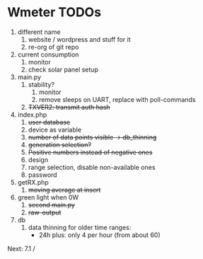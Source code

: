 # Wmeter TODOs

1. different name
   1. website / wordpress and stuff for it
   2. re-org of git repo
2. current consumption
   1. monitor
   2. check solar panel setup
3. main.py
   1. stability?
      1. monitor
      2. remove sleeps on UART, replace with poll-commands
   2. ~~TXVER2: transmit auth hash~~
4. index.php
   1. ~~user database~~
   2. device as variable
   3. ~~number of data points visible -> db_thinning~~
   4. ~~generation selection?~~
   5. ~~Positive numbers instead of negative ones~~
   6. design
   7. range selection, disable non-available ones
   8. password   
5. getRX.php
   1. ~~moving average at insert~~
6. green light when 0W
   1. ~~second main.py~~
   2. ~~raw-output~~
7. db
   1. data thinning for older time ranges: 
      * 24h plus: only 4 per hour (from about 60)


Next: 7.1 / 